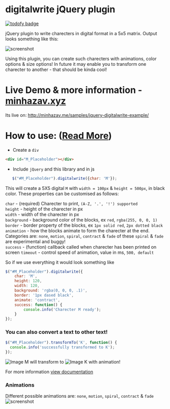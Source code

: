 # digitalwrite jQuery plugin
[![todofy badge](https://todofy.org/b/mebjas/jquery-digitalwrite)](https://todofy.org/r/mebjas/jquery-digitalwrite)

jQuery plugin to write charecters in digital format in a 5x5 matrix. Output looks something like this:

![screenshot](http://minhazav.xyz/samples/jquery-digitalwrite-example/screenshot.gif)

Using this plugin, you can create such charecters with animations, color options & size options!
In future it may enable you to transform one charecter to another - that should be kinda cool!

# Live Demo & more information - [minhazav.xyz](http://minhazav.xyz/samples/jquery-digitalwrite-example/)
Its live on: http://minhazav.me/samples/jquery-digitalwrite-example/

# How to use: ([Read More](http://minhazav.xyz/samples/jquery-digitalwrite-example/))
 - Create a `div`
 ```html
 <div id="M_Placeholder"></div>
 ```
 
 - Include `jQuery` and this library and in js
 ```js
    $("#M_Placeholder").digitalwrite({char: 'M'});
 ```
 
 This will create a 5X5 digital `M` with `width = 100px` & `height = 500px`, in black color.
 These properties can be customised as follows:
 
 `char` - (required) Charecter to print, `(A-Z, '.', '!') supported`<br>
 `height` - height of the charecter in px<br>
 `width` - width of the charecter in px<br>
 `background` - background color of the blocks, ex `red`, `rgba(255, 0, 0, 1)`<br>
 `border` - border property of the blocks, ex `1px solid red`, `2px dotted black`<br>
 `animation` - how the blocks animate to form the charecter at the end. Categories are: `none`, `motion`, `spiral`, `contract` & `fade` of these `spiral` & `fade` are experimental and buggy!<br>
 `success` - (function) callback called when charecter has been printed on screen
 `timeout` - control speed of animation, value in ms, `500, default`

So if we use everything it would look something like
```js
$("#M_Placeholder").digitalwrite({
    char: 'M',
    height: 120,
    width: 120,
    background: 'rgba(0, 0, 0, .1)',
    border: '1px dased black',
    animate: 'contract',
    success: function() {
        console.info('Charecter M ready');
    }
});
```

### You can also convert a text to other text!
```js
$("#M_Placeholder").transformTo('K', function() {
  console.info('successfully transformed to K');  
});
```
![Image M](http://minhazav.xyz/samples/jquery-digitalwrite-example/aM.png) will transform to ![Image K](http://minhazav.xyz/samples/jquery-digitalwrite-example/aK.png) with animation!

For more information [view documentation](http://minhazav.xyz/samples/jquery-digitalwrite-example/)


### Animations
Different possible animations are: `none`, `motion`, `spiral`, `contract` & `fade`
![screenshot](http://minhazav.xyz/samples/jquery-digitalwrite-example/animations.gif)
